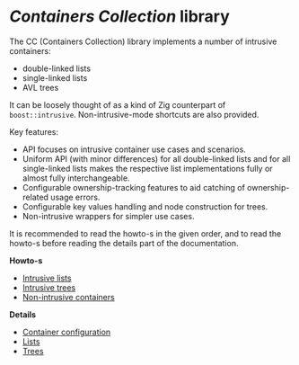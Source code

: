 # _Containers Collection_ library

The CC (Containers Collection) library implements a number of intrusive containers:
- double-linked lists
- single-linked lists
- AVL trees

It can be loosely thought of as a kind of Zig counterpart of `boost::intrusive`.
Non-intrusive-mode shortcuts are also provided.

Key features:
- API focuses on intrusive container use cases and scenarios.
- Uniform API (with minor differences) for all double-linked lists and for all single-linked lists makes the respective list implementations fully or almost fully interchangeable.
- Configurable ownership-tracking features to aid catching of ownership-related usage errors.
- Configurable key values handling and node construction for trees.
- Non-intrusive wrappers for simpler use cases.

It is recommended to read the howto-s in the given order, and to read the howto-s before reading the details part of the documentation.

**Howto-s**
- [Intrusive lists](howto/intrusive-lists.md)
- [Intrusive trees](howto/intrusive-trees.md)
- [Non-intrusive containers](howto/non-intrusive.md)

**Details**
- [Container configuration](details/config.md)
- [Lists](details/lists.md)
- [Trees](details/trees.md)

